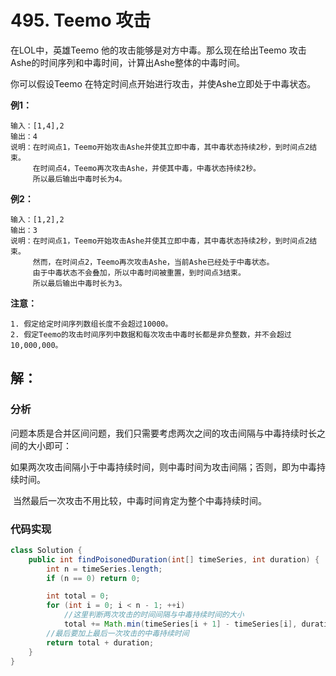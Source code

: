 # 495. Teemo 攻击

在LOL中，英雄Teemo 他的攻击能够是对方中毒。那么现在给出Teemo 攻击Ashe的时间序列和中毒时间，计算出Ashe整体的中毒时间。

你可以假设Teemo 在特定时间点开始进行攻击，并使Ashe立即处于中毒状态。

**例1：**

```
输入：[1,4],2
输出：4
说明：在时间点1，Teemo开始攻击Ashe并使其立即中毒，其中毒状态持续2秒，到时间点2结束。
	 在时间点4，Teemo再次攻击Ashe，并使其中毒，中毒状态持续2秒。
	 所以最后输出中毒时长为4。
```

**例2：**

```
输入：[1,2],2
输出：3
说明：在时间点1，Teemo开始攻击Ashe并使其立即中毒，其中毒状态持续2秒，到时间点2结束。
	 然而，在时间点2，Teemo再次攻击Ashe，当前Ashe已经处于中毒状态。
	 由于中毒状态不会叠加，所以中毒时间被重置，到时间点3结束。
	 所以最后输出中毒时长为3。
```

**注意：**

	1. 假定给定时间序列数组长度不会超过10000。
	2. 假定Teemo的攻击时间序列中数据和每次攻击中毒时长都是非负整数，并不会超过10,000,000。
## 解：

### 	分析

​	问题本质是合并区间问题，我们只需要考虑两次之间的攻击间隔与中毒持续时长之间的大小即可：

​	如果两次攻击间隔小于中毒持续时间，则中毒时间为攻击间隔；否则，即为中毒持续时间。

​	当然最后一次攻击不用比较，中毒时间肯定为整个中毒持续时间。

### 	代码实现

```java
class Solution {
    public int findPoisonedDuration(int[] timeSeries, int duration) {
        int n = timeSeries.length;
        if (n == 0) return 0;

        int total = 0;
        for (int i = 0; i < n - 1; ++i)
            //这里判断两次攻击的时间间隔与中毒持续时间的大小
            total += Math.min(timeSeries[i + 1] - timeSeries[i], duration);
        //最后要加上最后一次攻击的中毒持续时间
        return total + duration;
    }
}
```

